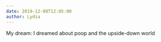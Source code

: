 ```yaml
---
date: 2019-12-08T12:05:00
author: Lydia
---
```

My dream: I dreamed about poop and the upside-down world